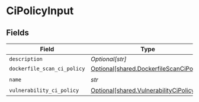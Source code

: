 # CiPolicyInput


## Fields

| Field                                                                                    | Type                                                                                     | Required                                                                                 | Description                                                                              |
| ---------------------------------------------------------------------------------------- | ---------------------------------------------------------------------------------------- | ---------------------------------------------------------------------------------------- | ---------------------------------------------------------------------------------------- |
| `description`                                                                            | *Optional[str]*                                                                          | :heavy_minus_sign:                                                                       | N/A                                                                                      |
| `dockerfile_scan_ci_policy`                                                              | [Optional[shared.DockerfileScanCiPolicy]](../../models/shared/dockerfilescancipolicy.md) | :heavy_minus_sign:                                                                       | N/A                                                                                      |
| `name`                                                                                   | *str*                                                                                    | :heavy_check_mark:                                                                       | N/A                                                                                      |
| `vulnerability_ci_policy`                                                                | [Optional[shared.VulnerabilityCiPolicy]](../../models/shared/vulnerabilitycipolicy.md)   | :heavy_minus_sign:                                                                       | N/A                                                                                      |